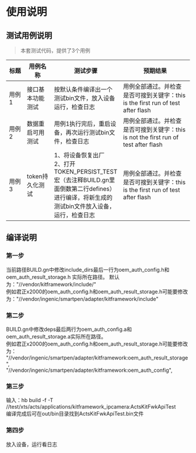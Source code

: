 # 使用说明

## 测试用例说明
> 本套测试代码，提供了3个用例

<table>
<thead>
<tr>
<th width="10%">标题</th>
<th width="15%">用例名称</th>
<th width="35%">测试步骤</th>
<th width="40%">预期结果</th>
</tr>
</thead>
<tbody>
<tr>
<td>用例1</td>
<td>接口基本功能测试</td>
<td>按默认条件编译出一个测试bin文件，放入设备运行，检查日志</td>
<td>用例全部通过。并检查是否可搜到关键字：this is the first run of test after flash</td>
</tr>
<tr>
<td>用例2</td>
<td>数据重启可用测试</td>
<td>用例1执行完后，重启设备，再次运行测试bin文件，检查日志</td>
<td>用例全部通过。并检查是否可搜到关键字：this is not the first run of test after flash</td>
</tr>
<tr>
<td>用例3</td>
<td>token持久化测试</td>
<td>
1、将设备恢复出厂<br/>
2、打开 TOKEN_PERSIST_TEST 宏（去注释BUILD.gn里面倒数第二行defines）进行编译，将新生成的测试bin文件放入设备，运行，检查日志
</td>
<td>用例全部通过。并检查是否可搜到关键字：this is the first run of test after flash</td>
</tr>
</tbody>
</table>


## 编译说明

### 第一步
当前路径BUILD.gn中修改include_dirs最后一行为oem_auth_config.h和oem_auth_result_storage.h 实际所在路径。 
默认为："//vendor/kitframework/include/"  
例如君正x2000的oem_auth_config.h和oem_auth_result_storage.h可能要修改为："//vendor/ingenic/smartpen/adapter/kitframework/include"

### 第二步
BUILD.gn中修改deps最后两行为oem_auth_config.a和oem_auth_result_storage.a实际所在路径。  
例如君正x2000的oem_auth_config.h和oem_auth_result_storage.h可能要修改为：  
"//vendor/ingenic/smartpen/adapter/kitframework:oem_auth_result_storage",   
"//vendor/ingenic/smartpen/adapter/kitframework:oem_auth_config",

### 第三步
输入：hb build -f -T //test/xts/acts/applications/kitframework_ipcamera:ActsKitFwkApiTest  
编译完成后可在out/bin目录找到ActsKitFwkApiTest.bin文件

### 第四步
放入设备，运行看日志